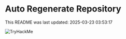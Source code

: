 # Auto Regenerate Repository

This README was last updated: 2025-03-23 03:53:17

 ![TryHackMe](https://tryhackme.com/badge/533634)